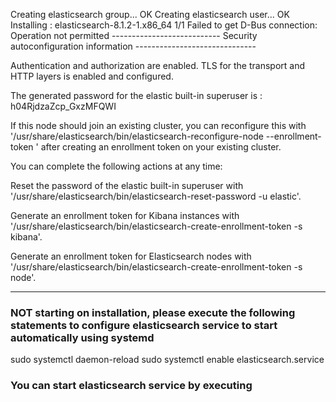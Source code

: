 Creating elasticsearch group... OK
Creating elasticsearch user... OK
  Installing : elasticsearch-8.1.2-1.x86_64                                 1/1 
Failed to get D-Bus connection: Operation not permitted
--------------------------- Security autoconfiguration information ------------------------------

Authentication and authorization are enabled.
TLS for the transport and HTTP layers is enabled and configured.

The generated password for the elastic built-in superuser is : h04RjdzaZcp_GxzMFQWI

If this node should join an existing cluster, you can reconfigure this with
'/usr/share/elasticsearch/bin/elasticsearch-reconfigure-node --enrollment-token <token-here>'
after creating an enrollment token on your existing cluster.

You can complete the following actions at any time:

Reset the password of the elastic built-in superuser with 
'/usr/share/elasticsearch/bin/elasticsearch-reset-password -u elastic'.

Generate an enrollment token for Kibana instances with 
 '/usr/share/elasticsearch/bin/elasticsearch-create-enrollment-token -s kibana'.

Generate an enrollment token for Elasticsearch nodes with 
'/usr/share/elasticsearch/bin/elasticsearch-create-enrollment-token -s node'.

-------------------------------------------------------------------------------------------------
### NOT starting on installation, please execute the following statements to configure elasticsearch service to start automatically using systemd
 sudo systemctl daemon-reload
 sudo systemctl enable elasticsearch.service
### You can start elasticsearch service by executing
